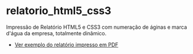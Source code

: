 # relatorio_html5_css3
Impressão de Relatório HTML5 e CSS3 com numeração de áginas e marca d'água da empresa, totalmente dinâmico.

* [Ver exemplo do relatório impresso em PDF](https://github.com/dnsdigitaltech/relatorio_html5_css3/blob/master/Impress%C3%A3o%20do%20Relat%C3%B3rio.pdf)

